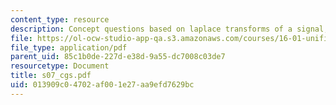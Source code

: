 ```yaml
---
content_type: resource
description: Concept questions based on laplace transforms of a signal, exponential.
file: https://ol-ocw-studio-app-qa.s3.amazonaws.com/courses/16-01-unified-engineering-i-ii-iii-iv-fall-2005-spring-2006/013909c04702af001e27aa9efd7629bc_s07_cgs.pdf
file_type: application/pdf
parent_uid: 85c1b0de-227d-e38d-9a55-dc7008c03de7
resourcetype: Document
title: s07_cgs.pdf
uid: 013909c0-4702-af00-1e27-aa9efd7629bc
---
```

